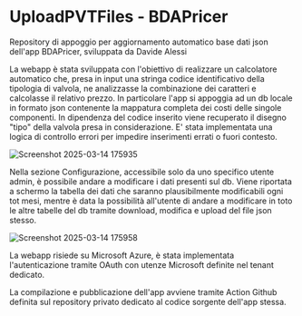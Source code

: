 # UploadPVTFiles - BDAPricer

Repository di appoggio per aggiornamento automatico base dati json dell'app BDAPricer, sviluppata da Davide Alessi

La webapp è stata sviluppata con l'obiettivo di realizzare un calcolatore automatico che, presa in input una stringa codice identificativo della tipologia di valvola, ne analizzasse la combinazione dei caratteri e calcolasse il relativo prezzo.
In particolare l'app si appoggia ad un db locale in formato json contenente la mappatura completa dei costi delle singole componenti.
In dipendenza del codice inserito viene recuperato il disegno "tipo" della valvola presa in considerazione.
E' stata implementata una logica di controllo errori per impedire inserimenti errati o fuori contesto.

![Screenshot 2025-03-14 175935](https://github.com/user-attachments/assets/95961a0f-7771-40ba-9621-b53fa93c3152)

Nella sezione Configurazione, accessibile solo da uno specifico utente admin, è possibile andare a modificare i dati presenti sul db.
Viene riportata a schermo la tabella dei dati che saranno plausibilmente modificabili ogni tot mesi, mentre è data la possibilità all'utente di andare a modificare in toto le altre tabelle del db tramite download, modifica e upload del file json stesso.

![Screenshot 2025-03-14 175958](https://github.com/user-attachments/assets/437c1b76-e809-4d5e-a9f9-03d33484f66e)

La webapp risiede su Microsoft Azure, è stata implementata l'autenticazione tramite OAuth con utenze Microsoft definite nel tenant dedicato.

La compilazione e pubblicazione dell'app avviene tramite Action Github definita sul repository privato dedicato al codice sorgente dell'app stessa.
